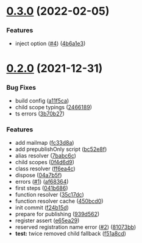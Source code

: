 # [0.3.0](https://github.com/nazarvovk/holoscope/compare/v0.2.0...v0.3.0) (2022-02-05)


### Features

* inject option ([#4](https://github.com/nazarvovk/holoscope/issues/4)) ([4b6a1e3](https://github.com/nazarvovk/holoscope/commit/4b6a1e3f1b54369be352cee578cdbe6386214f19))



# [0.2.0](https://github.com/nazarvovk/holoscope/compare/f24b15d7cd7481acae51a28d89a6d986ba930bb2...v0.2.0) (2021-12-31)


### Bug Fixes

* build config ([a11f5ca](https://github.com/nazarvovk/holoscope/commit/a11f5caa10bd0b7ad15c4fa35e6fb21692d101a3))
* child scope typings ([2466189](https://github.com/nazarvovk/holoscope/commit/246618968807f0d92f969ae4d5677a4d5b101e66))
* ts errors ([3b70b27](https://github.com/nazarvovk/holoscope/commit/3b70b2747b7c74a5e17b95bde2a4cf387955d8d7))


### Features

* add mailmap ([fc33d8a](https://github.com/nazarvovk/holoscope/commit/fc33d8abeadb7be23084d422ed215b235f5b715f))
* add prepublishOnly script ([bc52e8f](https://github.com/nazarvovk/holoscope/commit/bc52e8f2605a1217e239ebaf1a5037f4bc849277))
* alias resolver ([7babc6c](https://github.com/nazarvovk/holoscope/commit/7babc6c5c580a753c407dff8982bd3f4e9140662))
* child scopes ([0f4d6d9](https://github.com/nazarvovk/holoscope/commit/0f4d6d9945393ca254a02ac6b5b4e170921bf68d))
* class resolver ([ff6ea4c](https://github.com/nazarvovk/holoscope/commit/ff6ea4c15bcbb47c2b6d9eb45b688e2a0246f770))
* dispose ([04a7b5f](https://github.com/nazarvovk/holoscope/commit/04a7b5f01d0b2cc3923abd02bc3b177dc9f3a375))
* errors ([#1](https://github.com/nazarvovk/holoscope/issues/1)) ([af68364](https://github.com/nazarvovk/holoscope/commit/af6836422666abdca7def3dedcd716973e8015d3))
* first steps ([041b686](https://github.com/nazarvovk/holoscope/commit/041b686929f37bbcee20e1e70e2aedbf262a334e))
* function resolver ([35c17dc](https://github.com/nazarvovk/holoscope/commit/35c17dc696a508eb76052ef0684a312f5e213a01))
* function resolver cache ([450bcd0](https://github.com/nazarvovk/holoscope/commit/450bcd024e0ed57a83c6292509e7dc073fba651a))
* init commit ([f24b15d](https://github.com/nazarvovk/holoscope/commit/f24b15d7cd7481acae51a28d89a6d986ba930bb2))
* prepare for publishing ([939d562](https://github.com/nazarvovk/holoscope/commit/939d562bef8ab0d8d8747b154870656a975650a2))
* register assert ([e65ea29](https://github.com/nazarvovk/holoscope/commit/e65ea292397e09c2d1229d627b5625db11eeae54))
* reserved registration name error ([#2](https://github.com/nazarvovk/holoscope/issues/2)) ([81073bb](https://github.com/nazarvovk/holoscope/commit/81073bbb7fc1be6040c8a788c773337cd35722e4))
* **test:** twice removed child fallback ([f51a8cd](https://github.com/nazarvovk/holoscope/commit/f51a8cdefd2a999bc4b35a1ba22c6bae045822c3))



